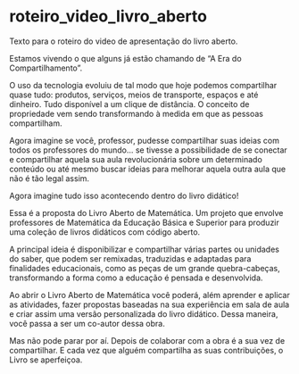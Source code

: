 # roteiro_video_livro_aberto
Texto para o roteiro do video de apresentação do livro aberto.

Estamos vivendo o que alguns já estão chamando de “A Era do Compartilhamento”. 

O uso da tecnologia evoluiu de tal modo que hoje podemos compartilhar quase tudo:
produtos, serviços, meios de transporte, espaços e até dinheiro.
Tudo disponível a um clique de distância. O conceito de propriedade vem sendo transformando à medida em que as pessoas compartilham.

Agora imagine se você, professor, pudesse compartilhar suas ideias com todos os professores do mundo... se tivesse a possibilidade de se conectar e compartilhar aquela sua aula revolucionária sobre um determinado conteúdo ou até mesmo buscar ideias para melhorar aquela outra aula que não é tão legal assim.

Agora imagine tudo isso acontecendo dentro do livro didático!

Essa é a proposta do Livro Aberto de Matemática.
Um projeto que envolve professores de Matemática da Educação Básica e Superior para produzir uma coleção de livros didáticos com código aberto.

A principal ideia é disponibilizar e compartilhar várias partes ou unidades do saber, que podem ser remixadas, traduzidas e adaptadas para finalidades educacionais, como as peças de um grande quebra-cabeças, transformando a forma como a educação é pensada e desenvolvida.

Ao abrir o Livro Aberto de Matemática você poderá, além aprender e aplicar as atividades, fazer propostas baseadas na sua experiência em sala de aula e criar assim uma versão personalizada do livro didático. Dessa maneira, você passa a ser um co-autor dessa obra.

Mas não pode parar por aí. Depois de colaborar com a obra é a sua vez de compartilhar.
E cada vez que alguém compartilha as suas contribuições, o Livro se aperfeiçoa.
